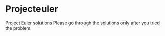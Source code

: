 # Projecteuler
Project Euler solutions
Please go through the solutions only after you tried the problem.
